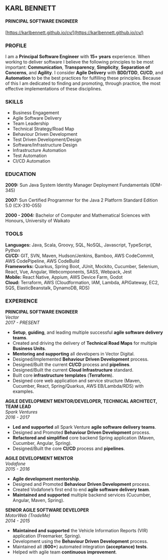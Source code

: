<section data-name="header">

KARL <span>BENNETT</span>
============

#### PRINCIPAL SOFTWARE ENGINEER

[https://karlbennett.github.io/cv/](https://karlbennett.github.io/cv/)

</section>

<section data-name="profile">

### PROFILE

I am a **Principal Software Engineer** with **15+ years** experience. When working to deliver software I believe the
following principles to be most important: **Communication**, **Transparency**, **Simplicity**,
**Separation of Concerns**, and **Agility**. I consider **Agile Delivery** with **BDD/TDD**, **CI/CD**, and
**Automation** to be the best practices for fulfilling these principles. Because of this I am dedicated to finding and 
promoting, through practice, the most effective implementations of these disciplines.

</section>

<section data-name="skills">

### SKILLS

- Business Engagement
- Agile Software Delivery
- Team Leadership
- Technical Strategy/Road Map
- Behaviour Driven Development
- Test Driven Development/Design
- Software/Infrastructure Design
- Infrastructure Automation
- Test Automation
- CI/CD Automation

</section>

<section data-name="education">

### EDUCATION

**2009:** Sun Java System Identity Manager Deployment Fundamentals (IDM-345)

**2007:** Sun Certified Programmer for the Java 2 Platform Standard Edition 5.0 (CX-310-055)

**2000 - 2004:** Bachelor of Computer and Mathematical Sciences with Honours, University of Waikato

</section>

<section data-name="tools">

### TOOLS

**Languages:** Java, Scala, Groovy, SQL, NoSQL, Javascript, TypeScript, Python  
**CI/CD:** GIT, SVN, Maven, Hudson/Jenkins, Bamboo, AWS CodeCommit, AWS CodePipeline, AWS CodeBuild  
**Frameworks:** Quarkus, Spring Boot, JUnit, Mockito, Cucumber, Selenium, React, Vue, Angular, Webcomponents, SASS, 
Webpack, Jest  
**Mobile:** React Native, Appium, AWS Device Farm, Godot  
**Cloud:** Terraform, AWS (Cloudformation, IAM, Lambda, APIGateway, EC2, SQS, 
ElasticBeanstalk, DynamoDB, RDS)

</section>

<section data-name="experience">

### EXPERIENCE

<span class="dark">**PRINCIPAL SOFTWARE ENGINEER**</span>  
*Vector*  
*2017 - PRESENT*  
- **Setup**, **guiding**, and leading multiple successful **agile software delivery teams**.
- Created and driving the delivery of **Technical Road Maps** for multiple **Business Units**.   
- **Mentoring and supporting** all developers in Vector Digital.
- Designed/Implemented **Behaviour Driven Development** process.
- Designed/Built the current **CI/CD** process and **pipelines**.
- Designed/Built the current **Cloud Infrastructure** standard.
- Built core **infrastructure templates** (**Terraform**).
- Designed core web application and service structure (Maven, Cucumber, React, Spring/Quarkus, AWS EB/Lambda/RDS) with
  examples.

<span class="dark">**AGILE DEVELOPMENT MENTOR/DEVELOPER, TECHNICAL ARCHITECT, TEAM LEAD**</span>  
*Spark Ventures*  
*2016 - 2017*  
- **Led and supported** all Spark Venture **agile software delivery teams**.
- Designed and Promoted **Behaviour Driven Development** process.
- **Refactored and simplified** core backend Spring application (Maven, Cucumber, Angular, Spring).
- Designed/Built the core **CI/CD** process and **pipelines**.

<span class="dark">**AGILE DEVELOPMENT MENTOR**</span>  
*Vodafone*  
*2015 - 2016*  
- **Agile development mentorship**.
- Designed and Promoted **Behaviour Driven Development** process.
- Created Vodafone’s first end to end **agile software delivery team**.
- **Maintained and supported** multiple backend services (Cucumber, Angular, Maven, Spring).

<span class="dark">**SENIOR AGILE SOFTWARE DEVELOPER**</span>  
*MotorWeb (TradeMe)*  
*2014 - 2015*  
- **Maintained and supported** the Vehicle Information Reports (VIR) application (Freemarker, Spring).
- Development using the **Behaviour Driven Development** process.
- Maintained all (**600+**) automated integration **(acceptance) tests**.
- Helped with agile team **continuous improvement**.

</section>
